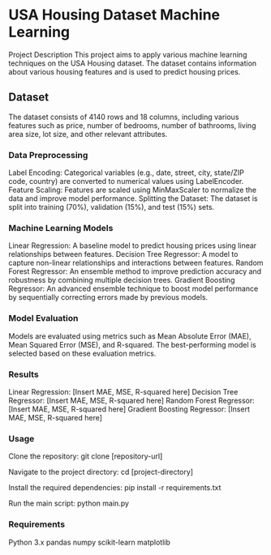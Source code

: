 # USA Housing Dataset Machine Learning
Project Description
This project aims to apply various machine learning techniques on the USA Housing dataset. The dataset contains information about various housing features and is used to predict housing prices.

## Dataset
The dataset consists of 4140 rows and 18 columns, including various features such as price, number of bedrooms, number of bathrooms, living area size, lot size, and other relevant attributes.

### Data Preprocessing
Label Encoding: Categorical variables (e.g., date, street, city, state/ZIP code, country) are converted to numerical values using LabelEncoder.
Feature Scaling: Features are scaled using MinMaxScaler to normalize the data and improve model performance.
Splitting the Dataset: The dataset is split into training (70%), validation (15%), and test (15%) sets.

### Machine Learning Models
Linear Regression: A baseline model to predict housing prices using linear relationships between features.
Decision Tree Regressor: A model to capture non-linear relationships and interactions between features.
Random Forest Regressor: An ensemble method to improve prediction accuracy and robustness by combining multiple decision trees.
Gradient Boosting Regressor: An advanced ensemble technique to boost model performance by sequentially correcting errors made by previous models.

### Model Evaluation
Models are evaluated using metrics such as Mean Absolute Error (MAE), Mean Squared Error (MSE), and R-squared. The best-performing model is selected based on these evaluation metrics.

### Results
Linear Regression: [Insert MAE, MSE, R-squared here]
Decision Tree Regressor: [Insert MAE, MSE, R-squared here]
Random Forest Regressor: [Insert MAE, MSE, R-squared here]
Gradient Boosting Regressor: [Insert MAE, MSE, R-squared here]

### Usage
Clone the repository:
git clone [repository-url]

Navigate to the project directory:
cd [project-directory]

Install the required dependencies:
pip install -r requirements.txt

Run the main script:
python main.py

### Requirements
Python 3.x
pandas
numpy
scikit-learn
matplotlib
